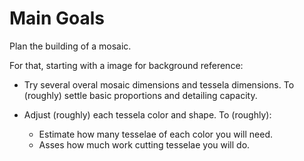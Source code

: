 # Main Goals

Plan the building of a mosaic. 

For that, starting with a image for background reference:

- Try several overal mosaic dimensions and tessela dimensions. To (roughly) settle basic proportions and detailing capacity.

- Adjust (roughly) each tessela color and shape. To (roughly):
  - Estimate how many tesselae of each color you will need. 
  - Asses how much work cutting tesselae you will do.


